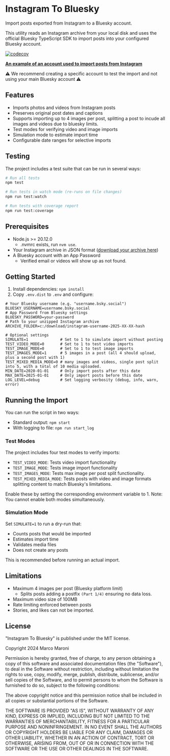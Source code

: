 # Instagram To Bluesky

Import posts exported from Instagram to a Bluesky account.

This utility reads an Instagram archive from your local disk and uses the official Bluesky TypeScript SDK to import posts into your configured Bluesky account.

[![codecov](https://codecov.io/gh/marcomaroni-github/instagram-to-bluesky/branch/main/graph/badge.svg)](https://codecov.io/gh/marcomaroni-github/instagram-to-bluesky)

[**An example of an account used to import posts from Instagram**](https://bsky.app/profile/mm-instagram-arch.bsky.social)

⚠️ We recommend creating a specific account to test the import and not using your main Bluesky account ⚠️

## Features

- Imports photos and videos from Instagram posts
- Preserves original post dates and captions
- Supports importing up to 4 images per post, splitting a post to incude all images and videos due to bluesky limits.
- Test modes for verifying video and image imports
- Simulation mode to estimate import time
- Configurable date ranges for selective imports

## Testing

The project includes a test suite that can be run in several ways:

```bash
# Run all tests
npm test

# Run tests in watch mode (re-runs on file changes)
npm run test:watch

# Run tests with coverage report
npm run test:coverage
```

## Prerequisites

- Node.js >= 20.12.0
    - .nvmrc exists, run `nvm use`.
- Your Instagram archive in JSON format ([download your archive here](https://www.instagram.com/download/request))
- A Bluesky account with an App Password
    - Verified email or videos will show up as not found.

## Getting Started

1. Install dependencies: `npm install`
2. Copy `.env.dist` to `.env` and configure:

```shell
# Your Bluesky username (e.g. "username.bsky.social")
BLUESKY_USERNAME=username.bsky.social
# App Password from Bluesky settings
BLUESKY_PASSWORD=your-password
# Path to your unzipped Instagram archive
ARCHIVE_FOLDER=c:/download/instagram-username-2025-XX-XX-hash

# Optional settings
SIMULATE=1              # Set to 1 to simulate import without posting
TEST_VIDEO_MODE=0       # Set to 1 to test video imports
TEST_IMAGE_MODE=0       # Set to 1 to test image imports
TEST_IMAGES_MODE=1      # 5 images in a post (all 4 should upload, plus a second post with 1)
TEST_MIXED_MEDIA_MODE=0 # many images and videos, single post split into 5, with a total of 10 media uploaded.
MIN_DATE=2020-01-01     # Only import posts after this date
MAX_DATE=2025-01-01     # Only import posts before this date
LOG_LEVEL=debug         # Set logging verbosity (debug, info, warn, error)
```

## Running the Import

You can run the script in two ways:

- Standard output: `npm start`
- With logging to file: `npm run start_log`

### Test Modes

The project includes four test modes to verify imports:

- `TEST_VIDEO_MODE`: Tests video import functionality
- `TEST_IMAGE_MODE`: Tests image import functionality
- `TEST_IMAGES_MODE`: Tests max image per post split functionality.
- `TEST_MIXED_MEDIA_MODE`: Tests posts with video and image formats splitting content to match Bluesky's limitations.

Enable these by setting the corresponding environment variable to 1. Note: You cannot enable both modes simultaneously.

### Simulation Mode

Set `SIMULATE=1` to run a dry-run that:
- Counts posts that would be imported
- Estimates import time
- Validates media files
- Does not create any posts

This is recommended before running an actual import.

## Limitations

- Maximum 4 images per post (Bluesky platform limit)
    - Splits posts adding a postfix `(Part 1/4)` ensuring no data loss.
- Maximum video size of 100MB
- Rate limiting enforced between posts
- Stories, and likes can not be imported.

## License

"Instagram To Bluesky" is published under the MIT license.

Copyright 2024 Marco Maroni

Permission is hereby granted, free of charge, to any person obtaining a copy of this software and associated documentation files (the "Software"), to deal in the Software without restriction, including without limitation the rights to use, copy, modify, merge, publish, distribute, sublicense, and/or sell copies of the Software, and to permit persons to whom the Software is furnished to do so, subject to the following conditions:

The above copyright notice and this permission notice shall be included in all copies or substantial portions of the Software.

THE SOFTWARE IS PROVIDED "AS IS", WITHOUT WARRANTY OF ANY KIND, EXPRESS OR IMPLIED, INCLUDING BUT NOT LIMITED TO THE WARRANTIES OF MERCHANTABILITY, FITNESS FOR A PARTICULAR PURPOSE AND NONINFRINGEMENT. IN NO EVENT SHALL THE AUTHORS OR COPYRIGHT HOLDERS BE LIABLE FOR ANY CLAIM, DAMAGES OR OTHER LIABILITY, WHETHER IN AN ACTION OF CONTRACT, TORT OR OTHERWISE, ARISING FROM, OUT OF OR IN CONNECTION WITH THE SOFTWARE OR THE USE OR OTHER DEALINGS IN THE SOFTWARE.
